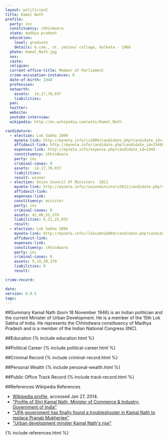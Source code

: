 ```yaml
---
layout: politician2
title: Kamal Nath
profile: 
  party: inc
  constituency: chhindwara
  state: madhya pradesh
  education: 
    level: graduate
    details: b.com., st. jeviour collage, kolkata - 1968
  photo: Kamal_Nath.jpg
  sex: 
  caste: 
  religion: 
  current-office-title: Member of Parliament
  crime-accusation-instances: 0
  date-of-birth: 1948
  profession: 
  networth: 
    assets:  14,17,70,037
    liabilities: 
  pan: 
  twitter: 
  website: 
  youtube-interview: 
  wikipedia: http://en.wikipedia.com/wiki/Kamal_Nath

candidature: 
  - election: Lok Sabha 2009
    myneta-link: http://myneta.info/ls2009/candidate.php?candidate_id=3349
    affidavit-link: http://myneta.info/candidate.php?candidate_id=3349&scan=original
    expenses-link: http://myneta.info/expense.php?candidate_id=3349
    constituency: chhindwara 
    party: inc
    criminal-cases: 0
    assets:  14,17,70,037
    liabilities: 
    result: winner 
  - election: Union Council Of Ministers  2011
    myneta-link: http://myneta.info//unionministers2011/candidate.php?candidate_id=14
    affidavit-link: 
    expenses-link: 
    constituency: minister 
    party: inc
    criminal-cases: 0
    assets: 41,00,51,376
    liabilities: 6,21,25,035
    result:  
  - election: Lok Sabha 2004
    myneta-link: http://myneta.info//loksabha2004/candidate.php?candidate_id=2037
    affidavit-link: 
    expenses-link: 
    constituency: chhindwara 
    party: inc
    criminal-cases: 0
    assets: 5,18,39,379
    liabilities: 0
    result:  

crime-record: 

date: 
version: 0.0.5
tags: 
---
```

##Summary
Kamal Nath (born 18 November 1946) is an Indian politician and the current Minister of Urban Development. He is a member of the 15th Lok Sabha of India. He represents the Chhindwara constituency of Madhya Pradesh and is a member of the Indian National Congress (INC).




##Education
{% include education.html %}


##Political Career
{% include political-career.html %}


##Criminal Record
{% include criminal-record.html %}


##Personal Wealth
{% include personal-wealth.html %}


##Public Office Track Record
{% include track-record.html %}


##References
Wikipedia References
- [Wikipedia profile]({{page.profile.wikipedia}}), accessed Jan 27, 2014.
- ["Profile of Shri Kamal Nath, Minister of Commerce & Industry, Government of India"][wiki1]
- ["UPA government has finally found a troubleshooter in Kamal Nath to replace Pranab Mukherjee"][wiki2]
- ["Urban development minster Kamal Nath's rise"][wiki3]

[wiki1]: http://commerce.nic.in/CIM-BIO.htm
[wiki2]: http://indiatoday.intoday.in/story/kamal-nath-the-touble-shooter-for-congress-after-pranab-mukherjee/1/237784.html
[wiki3]: http://www.dailymail.co.uk/indiahome/indianews/article-2253442/Urban-development-minster-Kamal-Naths-rise.html?ito=feeds-newsxml


{% include references.html %}